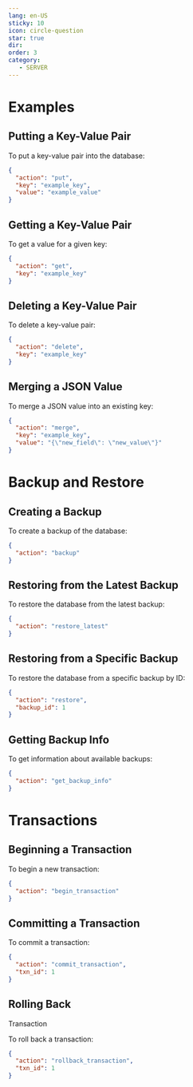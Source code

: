```yaml
---
lang: en-US
sticky: 10
icon: circle-question
star: true
dir:
order: 3
category:
   - SERVER
---
```


# Examples

## Putting a Key-Value Pair

To put a key-value pair into the database:

```json
{
  "action": "put",
  "key": "example_key",
  "value": "example_value"
}
```

## Getting a Key-Value Pair

To get a value for a given key:

```json
{
  "action": "get",
  "key": "example_key"
}
```

## Deleting a Key-Value Pair

To delete a key-value pair:

```json
{
  "action": "delete",
  "key": "example_key"
}
```

## Merging a JSON Value

To merge a JSON value into an existing key:

```json
{
  "action": "merge",
  "key": "example_key",
  "value": "{\"new_field\": \"new_value\"}"
}
```

# Backup and Restore

## Creating a Backup

To create a backup of the database:

```json
{
  "action": "backup"
}
```

## Restoring from the Latest Backup

To restore the database from the latest backup:

```json
{
  "action": "restore_latest"
}
```

## Restoring from a Specific Backup

To restore the database from a specific backup by ID:

```json
{
  "action": "restore",
  "backup_id": 1
}
```

## Getting Backup Info

To get information about available backups:

```json
{
  "action": "get_backup_info"
}
```

# Transactions

## Beginning a Transaction

To begin a new transaction:

```json
{
  "action": "begin_transaction"
}
```

## Committing a Transaction

To commit a transaction:

```json
{
  "action": "commit_transaction",
  "txn_id": 1
}
```

## Rolling Back

Transaction

To roll back a transaction:

```json
{
  "action": "rollback_transaction",
  "txn_id": 1
}
```